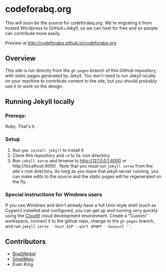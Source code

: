 # codeforabq.org
This _will soon be_ the source for codeforabq.org. We're migrating it from hosted Wordpress to GitHub+Jekyll, so we can host for free and so people can contribute more easily.

Preview at http://codeforabq.github.io/codeforabq.org

## Overview
This site is run directly from the `gh-pages` branch of this GitHub repository, with static pages generated by Jekyll. You don't need to run Jekyll locally on your machine to contribute content to the site, but you should probably use it to work on the design.

## Running Jekyll locally
### Prereqs:
Ruby. That's it.

### Setup
1. Run `gem install jekyll` to install it
2. Clone this repository and `cd` to its root directory
3. Run `jekyll serve` and browse to http://127.0.0.1:4000 or http://localhost:4000 . Note that you must run `jekyll serve` from the site's root directory. As long as you leave that jekyll server running, you can make edits to the source and the static pages will be regenerated on the fly. 

### Special instructions for Windows users ###
If you use Windows and don't already have a full Unix-style shell (such as Cygwin) installed and configured, you can get up and running very quickly using the [Cloud9](http://c9.io) cloud development environment. Create a "Custom" workspace, connect it to the github repo, change to the `gh-pages` branch, and run  `jekyll serve --host $IP --port $PORT --baseurl ''`.
 
## Contributors
+ [BradWeikel](http://github.com/bradweikel)
+ [SmallMelo](http://github.com/smallmelo)
+ Evan King
